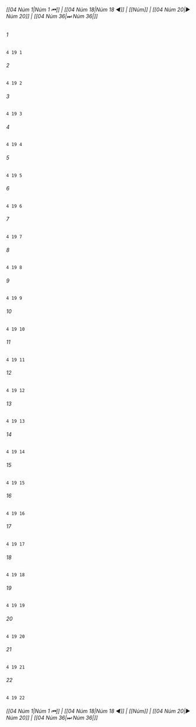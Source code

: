 
###### [[04 Núm 1|Núm 1 ⏮]] | [[04 Núm 18|Núm 18 ◀]] | [[Núm]] | [[04 Núm 20|▶ Núm 20]] | [[04 Núm 36|⏭ Núm 36|]]

###### 1
``` verse
4 19 1 
```
###### 2
``` verse
4 19 2 
```
###### 3
``` verse
4 19 3 
```
###### 4
``` verse
4 19 4 
```
###### 5
``` verse
4 19 5 
```
###### 6
``` verse
4 19 6 
```
###### 7
``` verse
4 19 7 
```
###### 8
``` verse
4 19 8 
```
###### 9
``` verse
4 19 9 
```
###### 10
``` verse
4 19 10 
```
###### 11
``` verse
4 19 11 
```
###### 12
``` verse
4 19 12 
```
###### 13
``` verse
4 19 13 
```
###### 14
``` verse
4 19 14 
```
###### 15
``` verse
4 19 15 
```
###### 16
``` verse
4 19 16 
```
###### 17
``` verse
4 19 17 
```
###### 18
``` verse
4 19 18 
```
###### 19
``` verse
4 19 19 
```
###### 20
``` verse
4 19 20 
```
###### 21
``` verse
4 19 21 
```
###### 22
``` verse
4 19 22 
```

###### [[04 Núm 1|Núm 1 ⏮]] | [[04 Núm 18|Núm 18 ◀]] | [[Núm]] | [[04 Núm 20|▶ Núm 20]] | [[04 Núm 36|⏭ Núm 36|]]

